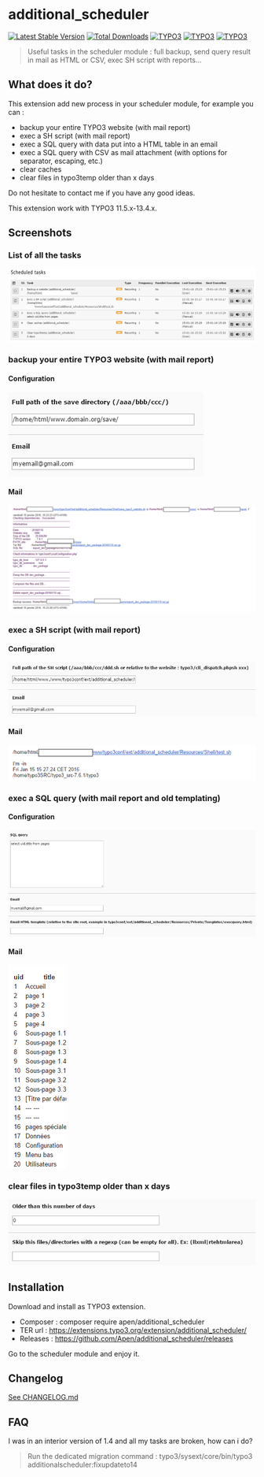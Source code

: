 # additional_scheduler

[![Latest Stable Version](https://img.shields.io/packagist/v/apen/additional_scheduler?label=version)](https://packagist.org/packages/apen/additional_scheduler)
[![Total Downloads](https://img.shields.io/packagist/dt/apen/additional_scheduler)](https://packagist.org/packages/apen/additional_scheduler)
[![TYPO3](https://img.shields.io/badge/TYPO3-11.5-orange.svg?style=flat-square)](https://typo3.org/)
[![TYPO3](https://img.shields.io/badge/TYPO3-12.4-orange.svg?style=flat-square)](https://typo3.org/)
[![TYPO3](https://img.shields.io/badge/TYPO3-13.4-orange.svg?style=flat-square)](https://typo3.org/)

>  Useful tasks in the scheduler module : full backup, send query result in mail as HTML or CSV, exec SH script with reports...

## What does it do?

This extension add new process in your scheduler module, for example you can :
* backup your entire TYPO3 website (with mail report)
* exec a SH script (with mail report)
* exec a SQL query with data put into a HTML table in an email
* exec a SQL query with CSV as mail attachment (with options for separator, escaping, etc.) 
* clear caches
* clear files in typo3temp older than x days

Do not hesitate to contact me if you have any good ideas.

This extension work with TYPO3 11.5.x-13.4.x.

## Screenshots

### List of all the tasks

![](https://raw.githubusercontent.com/Apen/additional_scheduler/master/Resources/Public/Images/list.png)

### backup your entire TYPO3 website (with mail report)

#### Configuration

![](https://raw.githubusercontent.com/Apen/additional_scheduler/master/Resources/Public/Images/backup.png)

#### Mail

![](https://raw.githubusercontent.com/Apen/additional_scheduler/master/Resources/Public/Images/backup-email.png)

### exec a SH script (with mail report)

#### Configuration

![](https://raw.githubusercontent.com/Apen/additional_scheduler/master/Resources/Public/Images/exec.png)

#### Mail

![](https://raw.githubusercontent.com/Apen/additional_scheduler/master/Resources/Public/Images/exec-email.png)

### exec a SQL query (with mail report and old templating)

#### Configuration

![](https://raw.githubusercontent.com/Apen/additional_scheduler/master/Resources/Public/Images/query.png)

#### Mail

![](https://raw.githubusercontent.com/Apen/additional_scheduler/master/Resources/Public/Images/query-email.png)

### clear files in typo3temp older than x days

![](https://raw.githubusercontent.com/Apen/additional_scheduler/master/Resources/Public/Images/typo3temp.png)

## Installation

Download and install as TYPO3 extension.

* Composer : composer require apen/additional_scheduler
* TER url : https://extensions.typo3.org/extension/additional_scheduler/
* Releases : https://github.com/Apen/additional_scheduler/releases

Go to the scheduler module and enjoy it.

## Changelog

[See CHANGELOG.md](https://github.com/Apen/additional_scheduler/blob/master/CHANGELOG.md)

## FAQ

I was in an interior version of 1.4 and all my tasks are broken, how can i do?

> Run the dedicated migration command : typo3/sysext/core/bin/typo3 additionalscheduler:fixupdateto14



